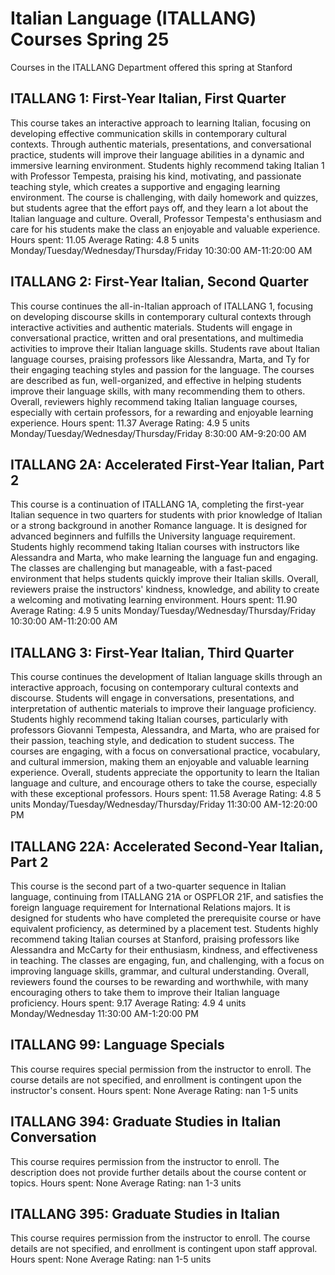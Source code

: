 # Italian Language (ITALLANG) Courses Spring 25 
Courses in the ITALLANG Department offered this spring at Stanford
 ## ITALLANG 1: First-Year Italian, First Quarter
This course takes an interactive approach to learning Italian, focusing on developing effective communication skills in contemporary cultural contexts. Through authentic materials, presentations, and conversational practice, students will improve their language abilities in a dynamic and immersive learning environment.
Students highly recommend taking Italian 1 with Professor Tempesta, praising his kind, motivating, and passionate teaching style, which creates a supportive and engaging learning environment. The course is challenging, with daily homework and quizzes, but students agree that the effort pays off, and they learn a lot about the Italian language and culture. Overall, Professor Tempesta's enthusiasm and care for his students make the class an enjoyable and valuable experience.
Hours spent: 11.05
Average Rating: 4.8
5 units
Monday/Tuesday/Wednesday/Thursday/Friday 10:30:00 AM-11:20:00 AM
## ITALLANG 2: First-Year Italian, Second Quarter
This course continues the all-in-Italian approach of ITALLANG 1, focusing on developing discourse skills in contemporary cultural contexts through interactive activities and authentic materials. Students will engage in conversational practice, written and oral presentations, and multimedia activities to improve their Italian language skills.
Students rave about Italian language courses, praising professors like Alessandra, Marta, and Ty for their engaging teaching styles and passion for the language. The courses are described as fun, well-organized, and effective in helping students improve their language skills, with many recommending them to others. Overall, reviewers highly recommend taking Italian language courses, especially with certain professors, for a rewarding and enjoyable learning experience.
Hours spent: 11.37
Average Rating: 4.9
5 units
Monday/Tuesday/Wednesday/Thursday/Friday 8:30:00 AM-9:20:00 AM
## ITALLANG 2A: Accelerated First-Year Italian, Part 2
This course is a continuation of ITALLANG 1A, completing the first-year Italian sequence in two quarters for students with prior knowledge of Italian or a strong background in another Romance language. It is designed for advanced beginners and fulfills the University language requirement.
Students highly recommend taking Italian courses with instructors like Alessandra and Marta, who make learning the language fun and engaging. The classes are challenging but manageable, with a fast-paced environment that helps students quickly improve their Italian skills. Overall, reviewers praise the instructors' kindness, knowledge, and ability to create a welcoming and motivating learning environment.
Hours spent: 11.90
Average Rating: 4.9
5 units
Monday/Tuesday/Wednesday/Thursday/Friday 10:30:00 AM-11:20:00 AM
## ITALLANG 3: First-Year Italian, Third Quarter
This course continues the development of Italian language skills through an interactive approach, focusing on contemporary cultural contexts and discourse. Students will engage in conversations, presentations, and interpretation of authentic materials to improve their language proficiency.
Students highly recommend taking Italian courses, particularly with professors Giovanni Tempesta, Alessandra, and Marta, who are praised for their passion, teaching style, and dedication to student success. The courses are engaging, with a focus on conversational practice, vocabulary, and cultural immersion, making them an enjoyable and valuable learning experience. Overall, students appreciate the opportunity to learn the Italian language and culture, and encourage others to take the course, especially with these exceptional professors.
Hours spent: 11.58
Average Rating: 4.8
5 units
Monday/Tuesday/Wednesday/Thursday/Friday 11:30:00 AM-12:20:00 PM
## ITALLANG 22A: Accelerated Second-Year Italian, Part 2
This course is the second part of a two-quarter sequence in Italian language, continuing from ITALLANG 21A or OSPFLOR 21F, and satisfies the foreign language requirement for International Relations majors. It is designed for students who have completed the prerequisite course or have equivalent proficiency, as determined by a placement test.
Students highly recommend taking Italian courses at Stanford, praising professors like Alessandra and McCarty for their enthusiasm, kindness, and effectiveness in teaching. The classes are engaging, fun, and challenging, with a focus on improving language skills, grammar, and cultural understanding. Overall, reviewers found the courses to be rewarding and worthwhile, with many encouraging others to take them to improve their Italian language proficiency.
Hours spent: 9.17
Average Rating: 4.9
4 units
Monday/Wednesday 11:30:00 AM-1:20:00 PM
## ITALLANG 99: Language Specials
This course requires special permission from the instructor to enroll. The course details are not specified, and enrollment is contingent upon the instructor's consent.
Hours spent: None
Average Rating: nan
1-5 units
## ITALLANG 394: Graduate Studies in Italian Conversation
This course requires permission from the instructor to enroll. The description does not provide further details about the course content or topics.
Hours spent: None
Average Rating: nan
1-3 units
## ITALLANG 395: Graduate Studies in Italian
This course requires permission from the instructor to enroll. The course details are not specified, and enrollment is contingent upon staff approval.
Hours spent: None
Average Rating: nan
1-5 units